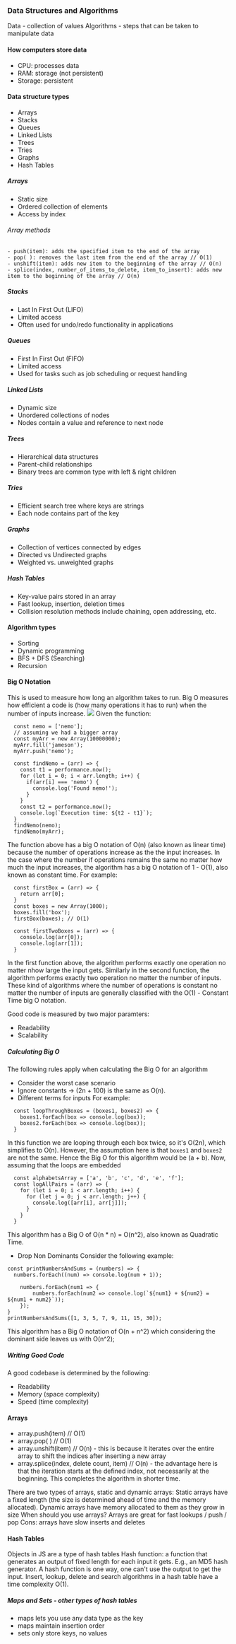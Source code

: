 ### Data Structures and Algorithms
Data - collection of values
Algorithms - steps that can be taken to manipulate data

#### How computers store data
- CPU: processes data
- RAM: storage (not persistent)
- Storage: persistent

#### Data structure types
- Arrays
- Stacks
- Queues
- Linked Lists
- Trees
- Tries
- Graphs
- Hash Tables

##### Arrays
- Static size
- Ordered collection of elements
- Access by index
###### Array methods
```
- push(item): adds the specified item to the end of the array
- pop( ): removes the last item from the end of the array // O(1)
- unshift(item): adds new item to the beginning of the array // O(n)
- splice(index, number_of_items_to_delete, item_to_insert): adds new item to the beginning of the array // O(n)
```
##### Stacks
- Last In First Out (LIFO)
- Limited access
- Often used for undo/redo functionality in applications
##### Queues
- First In First Out (FIFO)
- Limited access
- Used for tasks such as job scheduling or request handling
##### Linked Lists
- Dynamic size
- Unordered collections of nodes
- Nodes contain a value and reference to next node
##### Trees
- Hierarchical data structures
- Parent-child relationships
- Binary trees are common type with left & right children
##### Tries
- Efficient search tree where keys are strings
- Each node contains part of the key
##### Graphs
- Collection of vertices connected by edges
- Directed vs Undirected graphs
- Weighted vs. unweighted graphs
##### Hash Tables
- Key-value pairs stored in an array
- Fast lookup, insertion, deletion times
- Collision resolution methods include chaining, open addressing, etc.

#### Algorithm types
- Sorting
- Dynamic programming
- BFS + DFS (Searching)
- Recursion

#### Big O Notation
This is used to measure how long an algorithm takes to run. Big O measures how efficient a code is (how many operations it has to run) when the number of inputs increase.
<img src="./big-o-complexity.png" />
Given the function:
```
  const nemo = ['nemo'];
  // assuming we had a bigger array
  const myArr = new Array(10000000);
  myArr.fill('jameson');
  myArr.push('nemo');

  const findNemo = (arr) => {
    const t1 = performance.now();
    for (let i = 0; i < arr.length; i++) {
      if(arr[i] === 'nemo') {
        console.log('Found nemo!');
      }
    }
    const t2 = performance.now();
    console.log(`Execution time: ${t2 - t1}`);
  }
  findNemo(nemo);
  findNemo(myArr);
```
The function above has a big O notation of O(n) (also known as linear time) because the number of operations increase as the the input increases.
In the case where the number if operations remains the same no matter how much the input increases, the algorithm has a big O notation of 1 - O(1), also known as constant time. For example:
```
  const firstBox = (arr) => {
    return arr[0];
  }
  const boxes = new Array(1000);
  boxes.fill('box');
  firstBox(boxes); // O(1)

  const firstTwoBoxes = (arr) => {
    console.log(arr[0]);
    console.log(arr[1]);
  }
```
In the first function above, the algorithm performs exactly one operation no matter nhow large the input gets. Similarly in the second function, the algorithm performs exactly two operation no matter the number of inputs. These kind of algorithms where the number of operations is constant no matter the number of inputs are generally classified with the O(1) - Constant Time big O notation.

Good code is measured by two major paramters:
- Readability
- Scalability

##### Calculating Big O
The following rules apply when calculating the Big O for an algorithm
- Consider the worst case scenario
- Ignore constants -> (2n + 100) is the same as O(n).
- Different terms for inputs
For example:
```
  const loopThroughBoxes = (boxes1, boxes2) => {
    boxes1.forEach(box => console.log(box));
    boxes2.forEach(box => console.log(box));
  }
```
In this function we are looping through each box twice, so it's O(2n), which simplifies to O(n). However, the assumption here is that ```boxes1``` and ```boxes2``` are not the same. Hence the Big O for this algorithm would be (a + b).
Now, assuming that the loops are embedded
```
  const alphabetsArray = ['a', 'b', 'c', 'd', 'e', 'f'];
  const logAllPairs = (arr) => {
    for (let i = 0; i < arr.length; i++) {
      for (let j = 0; j < arr.length; j++) {
        console.log([arr[i], arr[j]]);
      }
    }
  }
```
This algorithm has a Big O of O(n * n) = O(n^2), also known as Quadratic Time.
- Drop Non Dominants
Consider the following example:
```
const printNumbersAndSums = (numbers) => {
  numbers.forEach((num) => console.log(num + 1));
	
	numbers.forEach(num1 => {
		numbers.forEach(num2 => console.log(`${num1} + ${num2} = ${num1 + num2}`));
	});
}
printNumbersAndSums([1, 3, 5, 7, 9, 11, 15, 30]);
```
This algorithm has a Big O notation of O(n + n^2) which considering the dominant side leaves us with O(n^2);

##### Writing Good Code
A good codebase is determined by the following:
- Readability
- Memory (space complexity)
- Speed (time complexity)

#### Arrays
- array.push(item) // O(1)
- array.pop( ) // O(1)
- array.unshift(item) // O(n) - this is because it iterates over the entire array to shift the indices after inserting a new array
- array.splice(index, delete count, item) // O(n) - the advantage here is that the iteration starts at the defined index, not necessarily at the beginning. This completes the algorithm in shorter time.

There are two types of arrays, static and dynamic arrays:
Static arrays have a fixed length (the size is determined ahead of time and the memory allocated).
Dynamic arrays have memory allocated to them as they grow in size
When should you use arrays?
Arrays are great for fast lookups / push / pop
Cons: arrays have slow inserts and deletes

#### Hash Tables
Objects in JS are a type of hash tables
Hash function: a function that generates an output of fixed length for each input it gets. E.g., an MD5 hash generator.
A hash function is one way, one can't use the output to get the input.
Insert, lookup, delete and search algorithms in a hash table have a time complexity O(1).
##### Maps and Sets - other types of hash tables
- maps lets you use any data type as the key
- maps maintain insertion order
- sets only store keys, no values
 